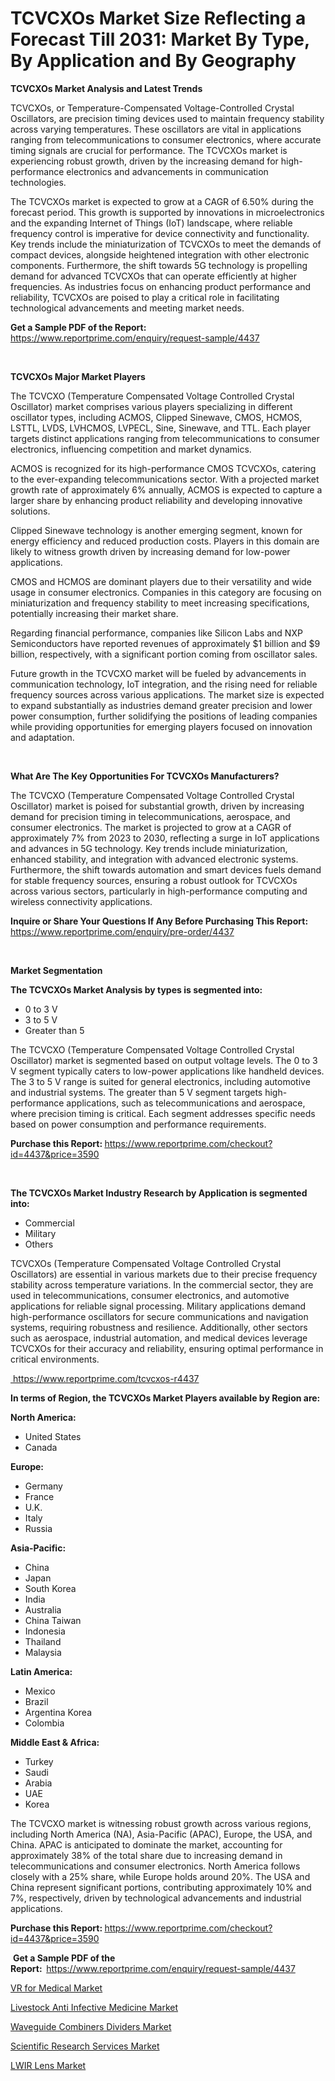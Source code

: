 <p><h1>TCVCXOs Market Size Reflecting a Forecast Till 2031: Market By Type, By Application and By Geography</h1></p><p><strong>TCVCXOs Market Analysis and Latest Trends</strong></p>
<p><p>TCVCXOs, or Temperature-Compensated Voltage-Controlled Crystal Oscillators, are precision timing devices used to maintain frequency stability across varying temperatures. These oscillators are vital in applications ranging from telecommunications to consumer electronics, where accurate timing signals are crucial for performance. The TCVCXOs market is experiencing robust growth, driven by the increasing demand for high-performance electronics and advancements in communication technologies.</p><p>The TCVCXOs market is expected to grow at a CAGR of 6.50% during the forecast period. This growth is supported by innovations in microelectronics and the expanding Internet of Things (IoT) landscape, where reliable frequency control is imperative for device connectivity and functionality. Key trends include the miniaturization of TCVCXOs to meet the demands of compact devices, alongside heightened integration with other electronic components. Furthermore, the shift towards 5G technology is propelling demand for advanced TCVCXOs that can operate efficiently at higher frequencies. As industries focus on enhancing product performance and reliability, TCVCXOs are poised to play a critical role in facilitating technological advancements and meeting market needs.</p></p>
<p><strong>Get a Sample PDF of the Report:&nbsp;</strong> <a href="https://www.reportprime.com/enquiry/request-sample/4437">https://www.reportprime.com/enquiry/request-sample/4437</a></p>
<p>&nbsp;</p>
<p><strong>TCVCXOs Major Market Players</strong></p>
<p><p>The TCVCXO (Temperature Compensated Voltage Controlled Crystal Oscillator) market comprises various players specializing in different oscillator types, including ACMOS, Clipped Sinewave, CMOS, HCMOS, LSTTL, LVDS, LVHCMOS, LVPECL, Sine, Sinewave, and TTL. Each player targets distinct applications ranging from telecommunications to consumer electronics, influencing competition and market dynamics.</p><p>ACMOS is recognized for its high-performance CMOS TCVCXOs, catering to the ever-expanding telecommunications sector. With a projected market growth rate of approximately 6% annually, ACMOS is expected to capture a larger share by enhancing product reliability and developing innovative solutions.</p><p>Clipped Sinewave technology is another emerging segment, known for energy efficiency and reduced production costs. Players in this domain are likely to witness growth driven by increasing demand for low-power applications.</p><p>CMOS and HCMOS are dominant players due to their versatility and wide usage in consumer electronics. Companies in this category are focusing on miniaturization and frequency stability to meet increasing specifications, potentially increasing their market share.</p><p>Regarding financial performance, companies like Silicon Labs and NXP Semiconductors have reported revenues of approximately $1 billion and $9 billion, respectively, with a significant portion coming from oscillator sales.</p><p>Future growth in the TCVCXO market will be fueled by advancements in communication technology, IoT integration, and the rising need for reliable frequency sources across various applications. The market size is expected to expand substantially as industries demand greater precision and lower power consumption, further solidifying the positions of leading companies while providing opportunities for emerging players focused on innovation and adaptation.</p></p>
<p>&nbsp;</p>
<p><strong>What Are The Key Opportunities For TCVCXOs Manufacturers?</strong></p>
<p><p>The TCVCXO (Temperature Compensated Voltage Controlled Crystal Oscillator) market is poised for substantial growth, driven by increasing demand for precision timing in telecommunications, aerospace, and consumer electronics. The market is projected to grow at a CAGR of approximately 7% from 2023 to 2030, reflecting a surge in IoT applications and advances in 5G technology. Key trends include miniaturization, enhanced stability, and integration with advanced electronic systems. Furthermore, the shift towards automation and smart devices fuels demand for stable frequency sources, ensuring a robust outlook for TCVCXOs across various sectors, particularly in high-performance computing and wireless connectivity applications.</p></p>
<p><strong>Inquire or Share Your Questions If Any Before Purchasing This Report:</strong> <a href="https://www.reportprime.com/enquiry/pre-order/4437">https://www.reportprime.com/enquiry/pre-order/4437</a></p>
<p>&nbsp;</p>
<p><strong>Market Segmentation</strong></p>
<p><strong>The TCVCXOs Market Analysis by types is segmented into:</strong></p>
<p><ul><li>0 to 3 V</li><li>3 to 5 V</li><li>Greater than 5</li></ul></p>
<p><p>The TCVCXO (Temperature Compensated Voltage Controlled Crystal Oscillator) market is segmented based on output voltage levels. The 0 to 3 V segment typically caters to low-power applications like handheld devices. The 3 to 5 V range is suited for general electronics, including automotive and industrial systems. The greater than 5 V segment targets high-performance applications, such as telecommunications and aerospace, where precision timing is critical. Each segment addresses specific needs based on power consumption and performance requirements.</p></p>
<p><strong>Purchase this Report:&nbsp;</strong><a href="https://www.reportprime.com/checkout?id=4437&price=3590">https://www.reportprime.com/checkout?id=4437&price=3590</a></p>
<p>&nbsp;</p>
<p><strong>The TCVCXOs Market Industry Research by Application is segmented into:</strong></p>
<p><ul><li>Commercial</li><li>Military</li><li>Others</li></ul></p>
<p><p>TCVCXOs (Temperature Compensated Voltage Controlled Crystal Oscillators) are essential in various markets due to their precise frequency stability across temperature variations. In the commercial sector, they are used in telecommunications, consumer electronics, and automotive applications for reliable signal processing. Military applications demand high-performance oscillators for secure communications and navigation systems, requiring robustness and resilience. Additionally, other sectors such as aerospace, industrial automation, and medical devices leverage TCVCXOs for their accuracy and reliability, ensuring optimal performance in critical environments.</p></p>
<p><a href="https://www.reportprime.com/tcvcxos-r4437">&nbsp;https://www.reportprime.com/tcvcxos-r4437</a></p>
<p><strong>In terms of Region, the TCVCXOs Market Players available by Region are:</strong></p>
<p>
    <p> <strong> North America: </strong>
        <ul>
            <li>United States</li>
            <li>Canada</li>
        </ul>
        </p> 
    <p> <strong> Europe: </strong>
        <ul>
            <li>Germany</li>
            <li>France</li>
            <li>U.K.</li>
            <li>Italy</li>
            <li>Russia</li>
        </ul>
        </p> 
    <p> <strong> Asia-Pacific: </strong>
        <ul>
            <li>China</li>
            <li>Japan</li>
            <li>South Korea</li>
            <li>India</li>
            <li>Australia</li>
            <li>China Taiwan</li>
            <li>Indonesia</li>
            <li>Thailand</li>
            <li>Malaysia</li>
        </ul>
        </p> 
    <p> <strong> Latin America: </strong>
        <ul>
            <li>Mexico</li>
            <li>Brazil</li>
            <li>Argentina Korea</li>
            <li>Colombia</li>
        </ul>
        </p> 
    <p> <strong> Middle East & Africa: </strong>
        <ul>
            <li>Turkey</li>
            <li>Saudi</li>
            <li>Arabia</li>
            <li>UAE</li>
            <li>Korea</li>
        </ul>
    </p>
    </p>
<p><p>The TCVCXO market is witnessing robust growth across various regions, including North America (NA), Asia-Pacific (APAC), Europe, the USA, and China. APAC is anticipated to dominate the market, accounting for approximately 38% of the total share due to increasing demand in telecommunications and consumer electronics. North America follows closely with a 25% share, while Europe holds around 20%. The USA and China represent significant portions, contributing approximately 10% and 7%, respectively, driven by technological advancements and industrial applications.</p></p>
<p><strong>Purchase this Report: </strong><a href="https://www.reportprime.com/checkout?id=4437&price=3590">https://www.reportprime.com/checkout?id=4437&price=3590</a></p>
<p>&nbsp;<strong>Get a Sample PDF of the Report:&nbsp;&nbsp;</strong><a href="https://www.reportprime.com/enquiry/request-sample/4437">https://www.reportprime.com/enquiry/request-sample/4437</a></p>
<p><strong></strong></p>
<p><p><a href="https://www.linkedin.com/pulse/vr-medical-market-trends-detailed-study-its-segmentation-analyzing-hqege?trackingId=r3vHf9AXQvW9NFWoCljCVw%3D%3D">VR for Medical Market</a></p><p><a href="https://issuu.com/reportprime-2/docs/livestock-anti-infective-medicine-m_c13006b967bdac">Livestock Anti Infective Medicine Market</a></p><p><a href="https://github.com/lylyparadise/Market-Research-Report-List-5/blob/main/waveguide-combiners-dividers-market.md">Waveguide Combiners Dividers Market</a></p><p><a href="https://www.linkedin.com/pulse/how-regional-markets-adapting-scientific-research-services-tkvbe?trackingId=kQaqSSGrQeij0fb6eWp00Q%3D%3D">Scientific Research Services Market</a></p><p><a href="https://github.com/fdr6gh/Market-Research-Report-List-1/blob/main/lwir-lens-market.md">LWIR Lens Market</a></p></p>
